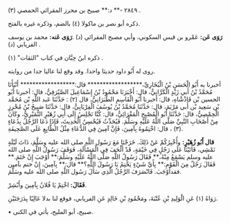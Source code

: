 ٢٨٤٩ -** د:** صبيح بن محرز المقرائي الحمصي (٣) .

ذكره أبو نصر بن ماكولا (٤) بالضم، وذكره غيره بالفتح.

**رَوَى عَن:** عَمْرو بن قيس السكوني، وأبي مصبح المقرائي (د) .**رَوَى عَنه:** محمد بن يوسف الفريابي (د) .

ذكره ابنُ حِبَّان في كتاب "الثقات" (١) .

روى له أَبُو داود حديثا واحدا. وقد وقع لنا عاليا جدا من روايته.

أخبرنا به أَبُو الْحَسَنِ بْنُ الْبُخَارِيِّ،****************** قال:****************** أَنْبَأَنَا مُحَمَّدُ بْنُ أَبي زَيْدٍ الْكَرَّانِيُّ، قال: أَخْبَرَنَا مَحْمُودُ بْنُ إِسْمَاعِيلَ الصَّيْرَفِيُّ، قال: أخبرنا أَبُو الحسين بْن فَاذْشْاهِ، قال: أخبرنا أَبُو الْقَاسِمِ الطَّبَرَانِيُّ، قال (٢) : حَدَّثَنَا عَبد اللَّهِ بْن مُحَمَّد بْن سَعِيد بْن أَبي مَرْيَمَ، قال: حَدَّثَنَا مُحَمَّدُ بْنُ يُوسُفَ الْفِرْيَابِيُّ، قال: حَدَّثَنَا صَبِيحُ بْنُ مُحْرِزٍ الْحِمْصِيُّ، قال: حَدَّثَنَا أَبُو الْمُصْبِحِ الْمَقْرَائِيُّ، قال: كُنَّا نَجْلِسُ إِلَى أَبِي زُهَيْرٍ النُّمَيْرِيُّ، وكَانَ مِنْ أَصْحَابِ النَّبِيِّ صَلَّى اللَّهُ عَلَيْهِ وسَلَّمَ. فَيُحَدِّثُ فَيُحْسِنُ الْحَدِيثَ، فَإِذَا دَعَا الرَّجُلُ بِدُعَاءٍ (٣) ، قال: اخْتِمُوهُ بِآمِينَ، فَإِنَّ آمِينَ فِي الدُّعَاءِ مِثْلُ الطَّابِعِ عَلَى الصَّحِيفَةِ.

**قال أَبُو زُهَيْرٍ:** وأُخْبِرُكُمْ عَنْ ذَلِكَ. خَرَجْنَا مَعَ رَسُول اللَّهِ صلى الله عليه وسَلَّمَ، ذَاتَ لَيْلَةٍ نَمْشِي، فَأَتَيْنَا عَلَى رَجُلٍ فِي خَيْمَةٍ، قَدْ أَلْحَفَ فِي الْمَسْأَلَةِ، فَوَقَفَ رَسُولُ اللَّهِ صلى الله عليه وسلم يَسْمَعُ مِنْهُ،** فَقَالَ رَسُولُ اللَّهِ صَلَّى اللَّهُ عَلَيْهِ وسَلَّمَ:** أَوْجَبَ إِنْ خَتَمَ.** فَقَالَ رَجُلٌ مِنَ الْقَوْمِ:** بِأَيِّ شَيْءٍ يَخْتِمُ يَا رَسُولَ اللَّهِ؟** قال:** بِآمِينَ، إِنْ ختم بآمين فقدأَوْجَبَ. فَانْصَرَفَ الرَّجُلُ الَّذِي سَأَلَ رَسُول اللَّهِ صلى الله عليه وسَلَّمَ.

**فَقَالَ:** اخْتِمْ يَا فُلانُ بِآمِينَ وأَبْشِرْ.

رَوَاهُ (١) عَنِ الْوَلِيدِ بْنِ عُتْبَةَ، ومَحْمُودِ بْنِ خَالِدٍ عَنِ الفريابي، فوقع لنا بدلا عَالِيًا بِدَرَجَتَيْنِ.

• صبيح، أبو المليح، يأتي في الكنى.